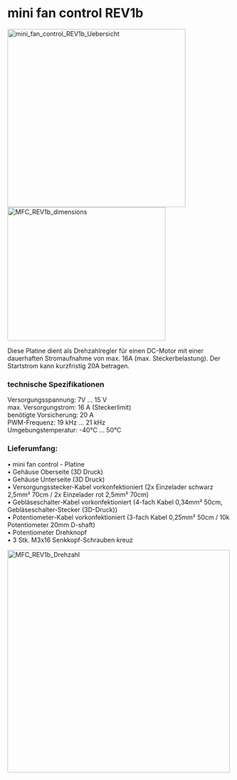 # mini fan control REV1b

<img width="400" height="400" alt="mini_fan_control_REV1b_Uebersicht" src="https://github.com/user-attachments/assets/3f47e91c-7e48-4195-b008-d733e358b581" />
<img width="355" height="300" alt="MFC_REV1b_dimensions" src="https://github.com/user-attachments/assets/4f30eae7-aa1e-4ce4-a4a7-f0a8c3bc0b58" />

Diese Platine dient als Drehzahlregler für einen DC-Motor mit einer dauerhaften Stromaufnahme von max. 16A (max. Steckerbelastung). Der Startstrom kann kurzfristig 20A betragen.

### technische Spezifikationen

Versorgungsspannung: 7V ... 15 V  
max. Versorgungstrom: 16 A (Steckerlimit)  
benötigte Vorsicherung: 20 A  
PWM-Frequenz: 19 kHz ... 21 kHz  
Umgebungstemperatur: -40°C ... 50°C  

### Lieferumfang:

• mini fan control - Platine  
• Gehäuse Oberseite	(3D Druck)  
• Gehäuse Unterseite	(3D Druck)  
• Versorgungsstecker-Kabel vorkonfektioniert (2x Einzelader schwarz 2,5mm² 70cm / 2x Einzelader rot 2,5mm² 70cm)  
• Gebläseschalter-Kabel vorkonfektioniert (4-fach Kabel 0,34mm² 50cm, Gebläseschalter-Stecker (3D-Druck))  
• Potentiometer-Kabel vorkonfektioniert (3-fach Kabel 0,25mm² 50cm / 10k Potentiometer 20mm D-shaft)  
• Potentiometer Drehknopf  
• 3 Stk. M3x16 Senkkopf-Schrauben kreuz  

<img width="500" height="500" alt="MFC_REV1b_Drehzahl" src="https://github.com/user-attachments/assets/f49f6c45-e8cd-476c-ba89-ab7b54683a2c" />
